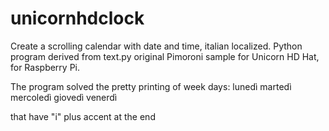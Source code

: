 # unicornhdclock
Create a scrolling calendar with date and time, italian localized.
Python program derived from text.py original Pimoroni sample for Unicorn HD Hat, for Raspberry Pi.

The program solved the pretty printing of week days:
lunedì
martedì
mercoledì
giovedì
venerdì

that have "i" plus accent at the end
